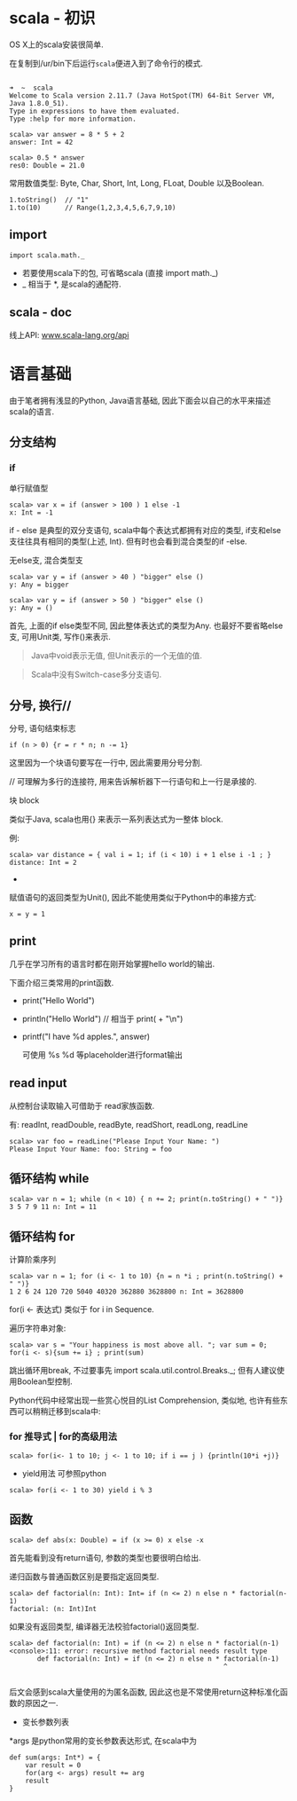
# scala - 初识


OS X上的scala安装很简单.

在复制到/ur/bin下后运行`scala`便进入到了命令行的模式.


```

➜  ~  scala
Welcome to Scala version 2.11.7 (Java HotSpot(TM) 64-Bit Server VM, Java 1.8.0_51).
Type in expressions to have them evaluated.
Type :help for more information.

scala> var answer = 8 * 5 + 2
answer: Int = 42

scala> 0.5 * answer
res0: Double = 21.0

```

常用数值类型: Byte, Char, Short, Int, Long, FLoat, Double 以及Boolean.

```
1.toString()  // "1"
1.to(10)      // Range(1,2,3,4,5,6,7,9,10)
```

## import

`import scala.math._`

* 若要使用scala下的包, 可省略scala (直接 import math._)
* _ 相当于 *, 是scala的通配符.

## scala - doc

线上API: www.scala-lang.org/api


# 语言基础

由于笔者拥有浅显的Python, Java语言基础, 因此下面会以自己的水平来描述scala的语言.


## 分支结构

### if

单行赋值型

```
scala> var x = if (answer > 100 ) 1 else -1
x: Int = -1
```

if - else 是典型的双分支语句, scala中每个表达式都拥有对应的类型, if支和else支往往具有相同的类型(上述, Int). 但有时也会看到混合类型的if -else.

无else支, 混合类型支

```
scala> var y = if (answer > 40 ) "bigger" else ()
y: Any = bigger

scala> var y = if (answer > 50 ) "bigger" else ()
y: Any = ()
```

首先, 上面的if else类型不同,  因此整体表达式的类型为Any.
也最好不要省略else支, 可用Unit类, 写作()来表示.

> Java中void表示无值, 但Unit表示的一个无值的值.

> Scala中没有Switch-case多分支语句.

## 分号, 换行//

分号, 语句结束标志


`if (n > 0) {r = r * n; n -= 1} `

这里因为一个块语句要写在一行中, 因此需要用分号分割.

// 可理解为多行的连接符, 用来告诉解析器下一行语句和上一行是承接的.


块 block

类似于Java, scala也用{} 来表示一系列表达式为一整体 block.

例:
```
scala> var distance = { val i = 1; if (i < 10) i + 1 else i -1 ; }
distance: Int = 2
```
-


赋值语句的返回类型为Unit(), 因此不能使用类似于Python中的串接方式:

`x = y = 1`

## print

几乎在学习所有的语言时都在刚开始掌握hello world的输出.

下面介绍三类常用的print函数.


* print("Hello World")

* println("Hello World")  // 相当于 print( + "\n")

* printf("I have %d apples.", answer)

    可使用 %s %d 等placeholder进行format输出

## read input

从控制台读取输入可借助于 read家族函数.

有: readInt, readDouble, readByte, readShort, readLong, readLine

```
scala> var foo = readLine("Please Input Your Name: ")
Please Input Your Name: foo: String = foo
```


## 循环结构 while
```
scala> var n = 1; while (n < 10) { n += 2; print(n.toString() + " ")}
3 5 7 9 11 n: Int = 11
```
## 循环结构 for
计算阶乘序列

```
scala> var n = 1; for (i <- 1 to 10) {n = n *i ; print(n.toString() + " ")}
1 2 6 24 120 720 5040 40320 362880 3628800 n: Int = 3628800
```

for(i <- 表达式) 类似于 for i in Sequence.

遍历字符串对象:
```
scala> var s = "Your happiness is most above all. "; var sum = 0; for(i <- s){sum += i} ; print(sum)
```

跳出循环用break, 不过要事先 import scala.util.control.Breaks._;
但有人建议使用Boolean型控制.


Python代码中经常出现一些赏心悦目的List Comprehension, 类似地, 也许有些东西可以稍稍迁移到scala中:

### for 推导式 | for的高级用法

```
scala> for(i<- 1 to 10; j <- 1 to 10; if i == j ) {println(10*i +j)}
```


* yield用法 可参照python

`scala> for(i <- 1 to 30) yield i % 3`

## 函数

```
scala> def abs(x: Double) = if (x >= 0) x else -x
```

首先能看到没有return语句, 参数的类型也要很明白给出.

递归函数与普通函数区别是要指定返回类型.
```
scala> def factorial(n: Int): Int= if (n <= 2) n else n * factorial(n-1)
factorial: (n: Int)Int
```
如果没有返回类型, 编译器无法校验factorial()返回类型.

```
scala> def factorial(n: Int) = if (n <= 2) n else n * factorial(n-1)
<console>:11: error: recursive method factorial needs result type
       def factorial(n: Int) = if (n <= 2) n else n * factorial(n-1)
                                                      ^


```

后文会感到scala大量使用的为匿名函数, 因此这也是不常使用return这种标准化函数的原因之一.



* 变长参数列表

*args 是python常用的变长参数表达形式, 在scala中为


```
def sum(args: Int*) = {
    var result = 0
    for(arg <- args) result += arg
    result
}
```

